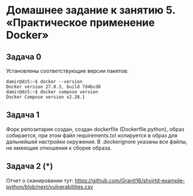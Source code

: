 # Домашнее задание к занятию 5. «Практическое применение Docker»

## Задача 0 ##

Установлены соответствующие версии пакетов:
```
damir@dz5:~$ docker --version
Docker version 27.0.3, build 7d4bcd8
damir@dz5:~$ docker compose version
Docker Compose version v2.28.1
```

## Задача 1 ##

Форк репозитария создан, создан dockerfile (Dockerfile.python), образ собирается, при этом файл requirements.txt копируется в образ для дальнейшей настройки окружения.
В .dockerignore указаны все файлы, не имеющие отношения к сборке образа.

## Задача 2 (*) ##

Отчет о сканировании тут: https://github.com/Granit16/shvirtd-example-python/blob/next/vulnerabilities.csv
